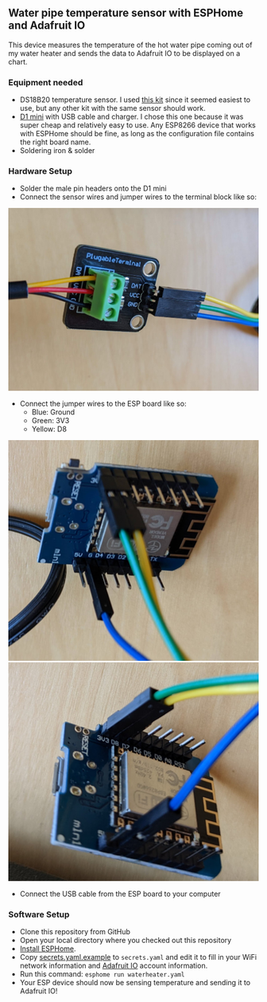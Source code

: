 ## Water pipe temperature sensor with ESPHome and Adafruit IO

This device measures the temperature of the hot water pipe coming out of my water heater and sends the data to Adafruit IO to be displayed on a chart.

### Equipment needed
* DS18B20 temperature sensor. I used [this kit](https://smile.amazon.com/gp/product/B09NVWNGLQ/) since it seemed easiest to use, but any other kit with the same sensor should work.
* [D1 mini](https://www.wemos.cc/en/latest/d1/d1_mini.html) with USB cable and charger. I chose this one because it was super cheap and relatively easy to use. Any ESP8266 device that works with ESPHome should be fine, as long as the configuration file contains the right board name.
* Soldering iron & solder

### Hardware Setup
* Solder the male pin headers onto the D1 mini
* Connect the sensor wires and jumper wires to the terminal block like so:

![](images/terminal.jpg)

* Connect the jumper wires to the ESP board like so:
  * Blue: Ground
  * Green: 3V3
  * Yellow: D8

![](images/esp1.jpg)
![](images/esp2.jpg)

* Connect the USB cable from the ESP board to your computer

### Software Setup
* Clone this repository from GitHub
* Open your local directory where you checked out this repository
* [Install ESPHome](https://esphome.io/guides/installing_esphome.html).
* Copy [secrets.yaml.example](secrets.yaml.example) to `secrets.yaml` and edit it to fill in your WiFi network information and [Adafruit IO](https://io.adafruit.com/) account information.
* Run this command: `esphome run waterheater.yaml`
* Your ESP device should now be sensing temperature and sending it to Adafruit IO!
